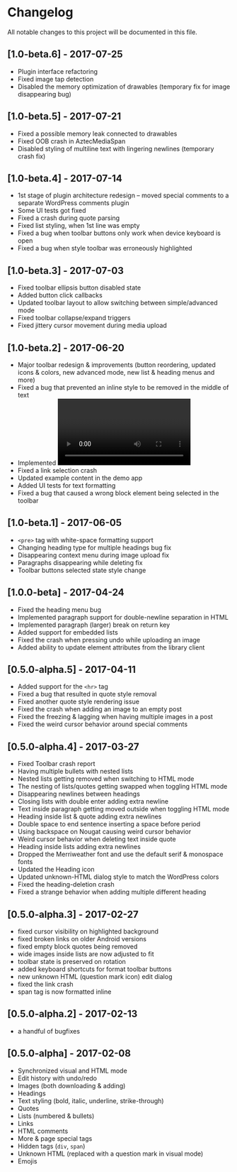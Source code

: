 # Changelog

All notable changes to this project will be documented in this file.

## [1.0-beta.6] - 2017-07-25
- Plugin interface refactoring
- Fixed image tap detection
- Disabled the memory optimization of drawables (temporary fix for image disappearing bug)

## [1.0-beta.5] - 2017-07-21
- Fixed a possible memory leak connected to drawables
- Fixed OOB crash in AztecMediaSpan
- Disabled styling of multiline text with lingering newlines (temporary crash fix)

## [1.0-beta.4] - 2017-07-14
- 1st stage of plugin architecture redesign – moved special comments to a separate WordPress comments plugin
- Some UI tests got fixed
- Fixed a crash during quote parsing
- Fixed list styling, when 1st line was empty
- Fixed a bug when toolbar buttons only work when device keyboard is open
- Fixed a bug when style toolbar was erroneously highlighted

## [1.0-beta.3] - 2017-07-03
- Fixed toolbar ellipsis button disabled state
- Added button click callbacks
- Updated toolbar layout to allow switching between simple/advanced mode
- Fixed toolbar collapse/expand triggers
- Fixed jittery cursor movement during media upload

## [1.0-beta.2] - 2017-06-20
- Major toolbar redesign & improvements (button reordering, updated icons & colors, new advanced mode, new list & heading menus and more)
- Fixed a bug that prevented an inline style to be removed in the middle of text
- Implemented <video> tag support & video playback
- Fixed a link selection crash
- Updated example content in the demo app
- Added UI tests for text formatting
- Fixed a bug that caused a wrong block element being selected in the toolbar

## [1.0-beta.1] - 2017-06-05
- `<pre>` tag with white-space formatting support
- Changing heading type for multiple headings bug fix
- Disappearing context menu during image upload fix
- Paragraphs disappearing while deleting fix
- Toolbar buttons selected state style change

## [1.0.0-beta] - 2017-04-24
- Fixed the heading menu bug
- Implemented paragraph support for double-newline separation in HTML
- Implemented paragraph (larger) break on return key
- Added support for embedded lists
- Fixed the crash when pressing undo while uploading an image
- Added ability to update element attributes from the library client

## [0.5.0-alpha.5] - 2017-04-11
- Added support for the `<hr>` tag
- Fixed a bug that resulted in quote style removal
- Fixed another quote style rendering issue
- Fixed the crash when adding an image to an empty post
- Fixed the freezing & lagging when having multiple images in a post
- Fixed the weird cursor behavior around special comments

## [0.5.0-alpha.4] - 2017-03-27
- Fixed Toolbar crash report
- Having multiple bullets with nested lists
- Nested lists getting removed when switching to HTML mode
- The nesting of lists/quotes getting swapped when toggling HTML mode
- Disappearing newlines between headings
- Closing lists with double enter adding extra newline
- Text inside paragraph getting moved outside when toggling HTML mode
- Heading inside list & quote adding extra newlines
- Double space to end sentence inserting a space before period
- Using backspace on Nougat causing weird cursor behavior
- Weird cursor behavior when deleting text inside quote
- Heading inside lists adding extra newlines
- Dropped the Merriweather font and use the default serif & monospace fonts
- Updated the Heading icon
- Updated unknown-HTML dialog style to match the WordPress colors
- Fixed the heading-deletion crash
- Fixed a strange behavior when adding multiple different heading

## [0.5.0-alpha.3] - 2017-02-27
- fixed cursor visibility on highlighted background
- fixed broken links on older Android versions
- fixed empty block quotes being removed
- wide images inside lists are now adjusted to fit
- toolbar state is preserved on rotation
- added keyboard shortcuts for format toolbar buttons
- new unknown HTML (question mark icon) edit dialog
- fixed the link crash
- span tag is now formatted inline

## [0.5.0-alpha.2] - 2017-02-13
- a handful of bugfixes

## [0.5.0-alpha] - 2017-02-08
- Synchronized visual and HTML mode
- Edit history with undo/redo
- Images (both downloading & adding)
- Headings
- Text styling (bold, italic, underline, strike-through)
- Quotes
- Lists (numbered & bullets)
- Links
- HTML comments
- More & page special tags
- Hidden tags (`div`, `span`)
- Unknown HTML (replaced with a question mark in visual mode)
- Emojis